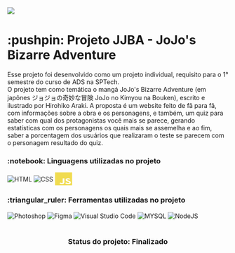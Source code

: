 <img src="https://jojowarudo.files.wordpress.com/2014/11/cropped-jojowarudoheader.png">

<h1> :pushpin: Projeto JJBA - JoJo's Bizarre Adventure</h1>
Esse projeto foi desenvolvido como um projeto individual, requisito para o 1° semestre do curso de ADS na SPTech. <br>
O projeto tem como temática o mangá JoJo's Bizarre Adventure (em japônes ジョジョの奇妙な冒険 JoJo no Kimyou na Bouken), escrito e ilustrado por Hirohiko Araki. A proposta é um website feito de fã para fã, com informações sobre a obra e os personagens, e também, um quiz para saber com qual dos protagonistas você mais se parece, gerando estatísticas com os personagens os quais mais se assemelha e ao fim, saber a porcentagem dos usuários que realizaram o teste se parecem com o personagem resultado do quiz.

<div>
  <h3> :notebook: Linguagens utilizadas no projeto </h3>
  <img align="center" alt="HTML" alt="HTML" height="30" width="40" src="https://cdn.jsdelivr.net/gh/devicons/devicon/icons/html5/html5-original.svg">
  <img align="center" alt="CSS" alt="CSS" height="30" width="40" src="https://cdn.jsdelivr.net/gh/devicons/devicon/icons/c/c-original.svg">
  <img align="center" alt="JavaScript" height="30" width="40" src="https://raw.githubusercontent.com/devicons/devicon/master/icons/javascript/javascript-plain.svg">
</fiv>

<div>
  <h3> :triangular_ruler: Ferramentas utilizadas no projeto </h3>
  <img align="center" alt="Photoshop" height="30" width="40" src="https://cdn.jsdelivr.net/gh/devicons/devicon/icons/photoshop/photoshop-line.svg">
  <img align="center" alt="Figma" height="30" width="30" src="https://cdn.jsdelivr.net/gh/devicons/devicon/icons/figma/figma-original.svg">
  <img align="center" alt="Visual Studio Code" height="40" width="40" src="https://cdn.jsdelivr.net/gh/devicons/devicon/icons/vscode/vscode-original.svg">
  <img align="center" alt="MYSQL" height="50" width="50" src="https://cdn.jsdelivr.net/gh/devicons/devicon/icons/mysql/mysql-original-wordmark.svg">
  <img align="center" alt="NodeJS" height="40" width="40" src="https://cdn.jsdelivr.net/gh/devicons/devicon/icons/nodejs/nodejs-original.svg">
          
</div>
<br>

 <h3 align="center"> Status do projeto: <b> Finalizado </b> </h3>
